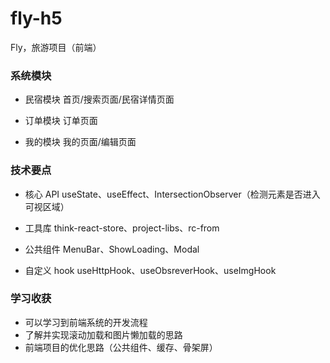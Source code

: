 # fly-h5

Fly，旅游项目（前端）

### 系统模块

- 民宿模块
首页/搜索页面/民宿详情页面

- 订单模块
订单页面

- 我的模块
我的页面/编辑页面

### 技术要点

- 核心 API
useState、useEffect、IntersectionObserver（检测元素是否进入可视区域）

- 工具库
think-react-store、project-libs、rc-from

- 公共组件
MenuBar、ShowLoading、Modal

- 自定义 hook
useHttpHook、useObsreverHook、useImgHook

### 学习收获

- 可以学习到前端系统的开发流程
- 了解并实现滚动加载和图片懒加载的思路
- 前端项目的优化思路（公共组件、缓存、骨架屏）
